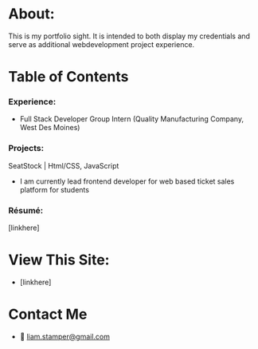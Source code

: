 # About:
This is my portfolio sight. It is intended to both display my credentials and serve as additional webdevelopment project experience. 

# Table of Contents
### Experience:
* Full Stack Developer Group Intern (Quality Manufacturing Company, West Des Moines)


### Projects:
SeatStock | Html/CSS, JavaScript
* I am currently lead frontend developer for web based ticket sales platform for students


### Résumé:
[linkhere]

# View This Site: 
* [linkhere]
  
# Contact Me
* 📧 [liam.stamper@gmail.com](mailto:liam.stamper@gmail.com)
